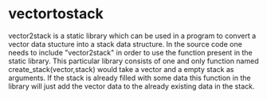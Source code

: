 # vectortostack
vector2stack is a static library which can be used in a program to convert a vector data stucture into a stack data structure.
In the source code one needs to include "vector2stack" in order to use the function present in the static library.
This particular library consists of one and only function named create_stack(vector,stack) would take a vector and a empty stack as arguments.
If the stack is already filled with some data this function in the library will just add the vector data to the already existing data in the stack.
